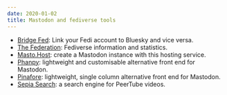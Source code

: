 ```yaml
---
date: 2020-01-02
title: Mastodon and fediverse tools
---
```


- [Bridge Fed](https://fed.brid.gy): Link your Fedi account to Bluesky and vice versa.
- [The Federation](https://the-federation.info): Fediverse information and statistics.
- [Masto.Host](https://masto.host): create a Mastodon instance with this hosting service.
- [Phanpy](https://phanpy.social): lightweight and customisable alternative front end for Mastodon.
- [Pinafore](https://pinafore.social): lightweight, single column alternative front end for Mastodon.
- [Sepia Search](https://sepiasearch.org): a search engine for PeerTube videos.
